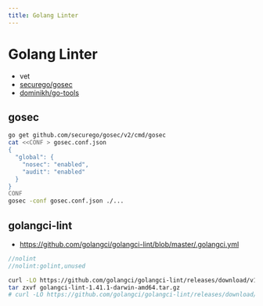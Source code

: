 ```yaml
---
title: Golang Linter
---
```


# Golang Linter

- vet
- [securego/gosec](https://github.com/securego/gosec)
- [dominikh/go-tools](https://github.com/dominikh/go-tools)

## gosec

```bash
go get github.com/securego/gosec/v2/cmd/gosec
cat <<CONF > gosec.conf.json
{
  "global": {
    "nosec": "enabled",
    "audit": "enabled"
  }
}
CONF
gosec -conf gosec.conf.json ./...
```

## golangci-lint

- https://github.com/golangci/golangci-lint/blob/master/.golangci.yml

```go
//nolint
//nolint:golint,unused
```

```bash
curl -LO https://github.com/golangci/golangci-lint/releases/download/v1.41.1/golangci-lint-1.41.1-darwin-amd64.tar.gz
tar zxvf golangci-lint-1.41.1-darwin-amd64.tar.gz
# curl -LO https://github.com/golangci/golangci-lint/releases/download/v1.32.2/golangci-lint-1.32.2-linux-amd64.tar.gz
```
